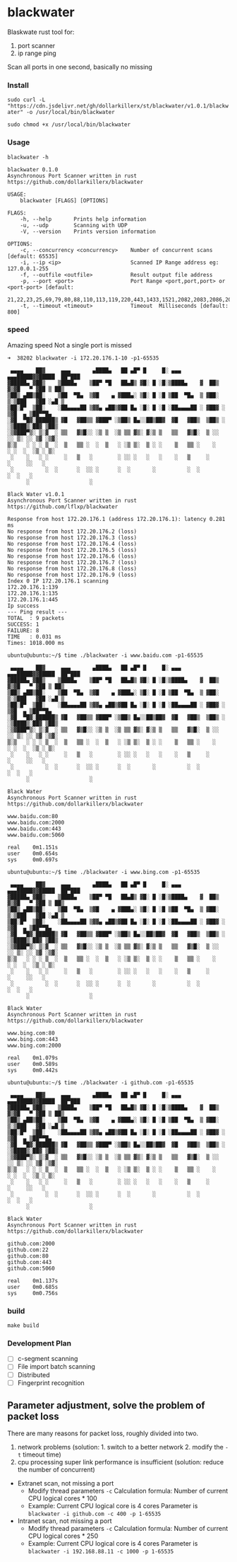 # blackwater
Blaskwate rust tool for: 
1. port scanner
2. ip range ping

Scan all ports in one second, basically no missing
### Install
`sudo curl -L "https://cdn.jsdelivr.net/gh/dollarkillerx/st/blackwater/v1.0.1/blackwater" -o /usr/local/bin/blackwater`

`sudo chmod +x /usr/local/bin/blackwater`

### Usage
`blackwater -h`

``` 
blackwater 0.1.0
Asynchronous Port Scanner written in rust  https://github.com/dollarkillerx/blackwater

USAGE:
    blackwater [FLAGS] [OPTIONS]

FLAGS:
    -h, --help       Prints help information
    -u, --udp        Scanning with UDP
    -V, --version    Prints version information

OPTIONS:
    -c, --concurrency <concurrency>    Number of concurrent scans [default: 65535]
    -i, --ip <ip>                      Scanned IP Range address eg: 127.0.0.1-255 
    -f, --outfile <outfile>            Result output file address
    -p, --port <port>                  Port Range <port,port,port> or <port-port> [default:
                                       21,22,23,25,69,79,80,88,110,113,119,220,443,1433,1521,2082,2083,2086,2087,2095,2096,2077,2078,3306,3389,5432,6379,8080,9000,9001,9200,9300,11211,27017]
    -t, --timeout <timeout>            Timeout  Milliseconds [default: 800]
```

### speed
Amazing speed Not a single port is missed
``` 
➜  38202 blackwater -i 172.20.176.1-10 -p1-65535

 ▄▄▄▄    ██▓     ▄▄▄       ▄████▄   ██ ▄█▀ █     █░ ▄▄▄      ▄▄▄█████▓▓█████  ██▀███
▓█████▄ ▓██▒    ▒████▄    ▒██▀ ▀█   ██▄█▒ ▓█░ █ ░█░▒████▄    ▓  ██▒ ▓▒▓█   ▀ ▓██ ▒ ██▒
▒██▒ ▄██▒██░    ▒██  ▀█▄  ▒▓█    ▄ ▓███▄░ ▒█░ █ ░█ ▒██  ▀█▄  ▒ ▓██░ ▒░▒███   ▓██ ░▄█ ▒
▒██░█▀  ▒██░    ░██▄▄▄▄██ ▒▓▓▄ ▄██▒▓██ █▄ ░█░ █ ░█ ░██▄▄▄▄██ ░ ▓██▓ ░ ▒▓█  ▄ ▒██▀▀█▄
░▓█  ▀█▓░██████▒ ▓█   ▓██▒▒ ▓███▀ ░▒██▒ █▄░░██▒██▓  ▓█   ▓██▒  ▒██▒ ░ ░▒████▒░██▓ ▒██▒
░▒▓███▀▒░ ▒░▓  ░ ▒▒   ▓▒█░░ ░▒ ▒  ░▒ ▒▒ ▓▒░ ▓░▒ ▒   ▒▒   ▓▒█░  ▒ ░░   ░░ ▒░ ░░ ▒▓ ░▒▓░
▒░▒   ░ ░ ░ ▒  ░  ▒   ▒▒ ░  ░  ▒   ░ ░▒ ▒░  ▒ ░ ░    ▒   ▒▒ ░    ░     ░ ░  ░  ░▒ ░ ▒░
 ░    ░   ░ ░     ░   ▒   ░        ░ ░░ ░   ░   ░    ░   ▒     ░         ░     ░░   ░
 ░          ░  ░      ░  ░░ ░      ░  ░       ░          ░  ░            ░  ░   ░
      ░                   ░

Black Water v1.0.1
Asynchronous Port Scanner written in rust
https://github.com/lflxp/blackwater

Response from host 172.20.176.1 (address 172.20.176.1): latency 0.281 ms
No response from host 172.20.176.2 (loss)
No response from host 172.20.176.3 (loss)
No response from host 172.20.176.4 (loss)
No response from host 172.20.176.5 (loss)
No response from host 172.20.176.6 (loss)
No response from host 172.20.176.7 (loss)
No response from host 172.20.176.8 (loss)
No response from host 172.20.176.9 (loss)
Index 0 IP 172.20.176.1 scanning
172.20.176.1:139
172.20.176.1:135
172.20.176.1:445
Ip success
--- Ping result ---
TOTAL  : 9 packets
SUCCESS: 1
FAILURE: 8
TIME   : 0.031 ms
Times: 1018.000 ms

ubuntu@ubuntu:~/$ time ./blackwater -i www.baidu.com -p1-65535
 
 ▄▄▄▄    ██▓     ▄▄▄       ▄████▄   ██ ▄█▀ █     █░ ▄▄▄      ▄▄▄█████▓▓█████  ██▀███  
▓█████▄ ▓██▒    ▒████▄    ▒██▀ ▀█   ██▄█▒ ▓█░ █ ░█░▒████▄    ▓  ██▒ ▓▒▓█   ▀ ▓██ ▒ ██▒
▒██▒ ▄██▒██░    ▒██  ▀█▄  ▒▓█    ▄ ▓███▄░ ▒█░ █ ░█ ▒██  ▀█▄  ▒ ▓██░ ▒░▒███   ▓██ ░▄█ ▒
▒██░█▀  ▒██░    ░██▄▄▄▄██ ▒▓▓▄ ▄██▒▓██ █▄ ░█░ █ ░█ ░██▄▄▄▄██ ░ ▓██▓ ░ ▒▓█  ▄ ▒██▀▀█▄  
░▓█  ▀█▓░██████▒ ▓█   ▓██▒▒ ▓███▀ ░▒██▒ █▄░░██▒██▓  ▓█   ▓██▒  ▒██▒ ░ ░▒████▒░██▓ ▒██▒
░▒▓███▀▒░ ▒░▓  ░ ▒▒   ▓▒█░░ ░▒ ▒  ░▒ ▒▒ ▓▒░ ▓░▒ ▒   ▒▒   ▓▒█░  ▒ ░░   ░░ ▒░ ░░ ▒▓ ░▒▓░
▒░▒   ░ ░ ░ ▒  ░  ▒   ▒▒ ░  ░  ▒   ░ ░▒ ▒░  ▒ ░ ░    ▒   ▒▒ ░    ░     ░ ░  ░  ░▒ ░ ▒░
 ░    ░   ░ ░     ░   ▒   ░        ░ ░░ ░   ░   ░    ░   ▒     ░         ░     ░░   ░ 
 ░          ░  ░      ░  ░░ ░      ░  ░       ░          ░  ░            ░  ░   ░     
      ░                   ░                                                           

Black Water
Asynchronous Port Scanner written in rust
https://github.com/dollarkillerx/blackwater

www.baidu.com:80
www.baidu.com:2000
www.baidu.com:443
www.baidu.com:5060

real    0m1.151s
user    0m0.654s
sys     0m0.697s

ubuntu@ubuntu:~/$ time ./blackwater -i www.bing.com -p1-65535
 
 ▄▄▄▄    ██▓     ▄▄▄       ▄████▄   ██ ▄█▀ █     █░ ▄▄▄      ▄▄▄█████▓▓█████  ██▀███  
▓█████▄ ▓██▒    ▒████▄    ▒██▀ ▀█   ██▄█▒ ▓█░ █ ░█░▒████▄    ▓  ██▒ ▓▒▓█   ▀ ▓██ ▒ ██▒
▒██▒ ▄██▒██░    ▒██  ▀█▄  ▒▓█    ▄ ▓███▄░ ▒█░ █ ░█ ▒██  ▀█▄  ▒ ▓██░ ▒░▒███   ▓██ ░▄█ ▒
▒██░█▀  ▒██░    ░██▄▄▄▄██ ▒▓▓▄ ▄██▒▓██ █▄ ░█░ █ ░█ ░██▄▄▄▄██ ░ ▓██▓ ░ ▒▓█  ▄ ▒██▀▀█▄  
░▓█  ▀█▓░██████▒ ▓█   ▓██▒▒ ▓███▀ ░▒██▒ █▄░░██▒██▓  ▓█   ▓██▒  ▒██▒ ░ ░▒████▒░██▓ ▒██▒
░▒▓███▀▒░ ▒░▓  ░ ▒▒   ▓▒█░░ ░▒ ▒  ░▒ ▒▒ ▓▒░ ▓░▒ ▒   ▒▒   ▓▒█░  ▒ ░░   ░░ ▒░ ░░ ▒▓ ░▒▓░
▒░▒   ░ ░ ░ ▒  ░  ▒   ▒▒ ░  ░  ▒   ░ ░▒ ▒░  ▒ ░ ░    ▒   ▒▒ ░    ░     ░ ░  ░  ░▒ ░ ▒░
 ░    ░   ░ ░     ░   ▒   ░        ░ ░░ ░   ░   ░    ░   ▒     ░         ░     ░░   ░ 
 ░          ░  ░      ░  ░░ ░      ░  ░       ░          ░  ░            ░  ░   ░     
      ░                   ░                                                           

Black Water
Asynchronous Port Scanner written in rust
https://github.com/dollarkillerx/blackwater

www.bing.com:80
www.bing.com:443
www.bing.com:2000

real    0m1.079s
user    0m0.589s
sys     0m0.442s

ubuntu@ubuntu:~/$ time ./blackwater -i github.com -p1-65535 

 ▄▄▄▄    ██▓     ▄▄▄       ▄████▄   ██ ▄█▀ █     █░ ▄▄▄      ▄▄▄█████▓▓█████  ██▀███  
▓█████▄ ▓██▒    ▒████▄    ▒██▀ ▀█   ██▄█▒ ▓█░ █ ░█░▒████▄    ▓  ██▒ ▓▒▓█   ▀ ▓██ ▒ ██▒
▒██▒ ▄██▒██░    ▒██  ▀█▄  ▒▓█    ▄ ▓███▄░ ▒█░ █ ░█ ▒██  ▀█▄  ▒ ▓██░ ▒░▒███   ▓██ ░▄█ ▒
▒██░█▀  ▒██░    ░██▄▄▄▄██ ▒▓▓▄ ▄██▒▓██ █▄ ░█░ █ ░█ ░██▄▄▄▄██ ░ ▓██▓ ░ ▒▓█  ▄ ▒██▀▀█▄  
░▓█  ▀█▓░██████▒ ▓█   ▓██▒▒ ▓███▀ ░▒██▒ █▄░░██▒██▓  ▓█   ▓██▒  ▒██▒ ░ ░▒████▒░██▓ ▒██▒
░▒▓███▀▒░ ▒░▓  ░ ▒▒   ▓▒█░░ ░▒ ▒  ░▒ ▒▒ ▓▒░ ▓░▒ ▒   ▒▒   ▓▒█░  ▒ ░░   ░░ ▒░ ░░ ▒▓ ░▒▓░
▒░▒   ░ ░ ░ ▒  ░  ▒   ▒▒ ░  ░  ▒   ░ ░▒ ▒░  ▒ ░ ░    ▒   ▒▒ ░    ░     ░ ░  ░  ░▒ ░ ▒░
 ░    ░   ░ ░     ░   ▒   ░        ░ ░░ ░   ░   ░    ░   ▒     ░         ░     ░░   ░ 
 ░          ░  ░      ░  ░░ ░      ░  ░       ░          ░  ░            ░  ░   ░     
      ░                   ░                                                           

Black Water
Asynchronous Port Scanner written in rust
https://github.com/dollarkillerx/blackwater

github.com:2000
github.com:22
github.com:80
github.com:443
github.com:5060

real    0m1.137s
user    0m0.685s
sys     0m0.756s
```

### build
`make build`

### Development Plan
- [ ] c-segment scanning
- [ ] File import batch scanning
- [ ] Distributed
- [ ] Fingerprint recognition

## Parameter adjustment, solve the problem of packet loss
There are many reasons for packet loss, roughly divided into two. 
1. network problems (solution: 1. switch to a better network 2. modify the `-t` timeout time) 
2. cpu processing super link performance is insufficient (solution: reduce the number of concurrent)
- Extranet scan, not missing a port
    - Modify thread parameters `-c` Calculation formula: Number of current CPU logical cores * 100
    - Example: Current CPU logical core is 4 cores Parameter is `blackwater -i github.com -c 400 -p 1-65535 `
- Intranet scan, not missing a port
    - Modify thread parameters `-c` Calculation formula: Number of current CPU logical cores * 250
    - Example: Current CPU logical core is 4 cores Parameter is `blackwater -i 192.168.88.11 -c 1000 -p 1-65535 `
